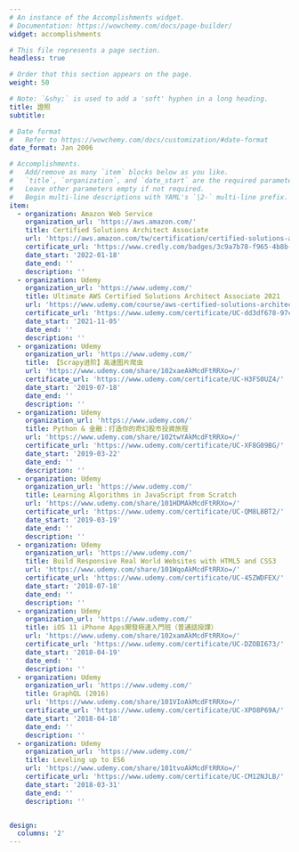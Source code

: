 ```yaml
---
# An instance of the Accomplishments widget.
# Documentation: https://wowchemy.com/docs/page-builder/
widget: accomplishments

# This file represents a page section.
headless: true

# Order that this section appears on the page.
weight: 50

# Note: `&shy;` is used to add a 'soft' hyphen in a long heading.
title: 證照
subtitle:

# Date format
#   Refer to https://wowchemy.com/docs/customization/#date-format
date_format: Jan 2006

# Accomplishments.
#   Add/remove as many `item` blocks below as you like.
#   `title`, `organization`, and `date_start` are the required parameters.
#   Leave other parameters empty if not required.
#   Begin multi-line descriptions with YAML's `|2-` multi-line prefix.
item:
  - organization: Amazon Web Service
    organization_url: 'https://aws.amazon.com/'
    title: Certified Solutions Architect Associate
    url: 'https://aws.amazon.com/tw/certification/certified-solutions-architect-associate/'
    certificate_url: 'https://www.credly.com/badges/3c9a7b78-f965-4b8b-a281-1fd1dafcfc7c/public_url'
    date_start: '2022-01-18'
    date_end: ''
    description: ''
  - organization: Udemy
    organization_url: 'https://www.udemy.com/'
    title: Ultimate AWS Certified Solutions Architect Associate 2021
    url: 'https://www.udemy.com/course/aws-certified-solutions-architect-associate-saa-c02/'
    certificate_url: 'https://www.udemy.com/certificate/UC-dd3df678-97cd-46c7-9d0a-7ee6009d67c0/'
    date_start: '2021-11-05'
    date_end: ''
    description: ''
  - organization: Udemy
    organization_url: 'https://www.udemy.com/'
    title: 【Scrapy进阶】高速图片爬虫
    url: 'https://www.udemy.com/share/102xaeAkMcdFtRRXo=/'
    certificate_url: 'https://www.udemy.com/certificate/UC-H3FS0UZ4/'
    date_start: '2019-07-18'
    date_end: ''
    description: ''
  - organization: Udemy
    organization_url: 'https://www.udemy.com/'
    title: Python & 金融：打造你的奇幻股市投資旅程
    url: 'https://www.udemy.com/share/102twYAkMcdFtRRXo=/'
    certificate_url: 'https://www.udemy.com/certificate/UC-XF8G09BG/'
    date_start: '2019-03-22'
    date_end: ''
    description: ''
  - organization: Udemy
    organization_url: 'https://www.udemy.com/'
    title: Learning Algorithms in JavaScript from Scratch
    url: 'https://www.udemy.com/share/101HDMAkMcdFtRRXo=/'
    certificate_url: 'https://www.udemy.com/certificate/UC-QM8L8BT2/'
    date_start: '2019-03-19'
    date_end: ''
    description: ''
  - organization: Udemy
    organization_url: 'https://www.udemy.com/'
    title: Build Responsive Real World Websites with HTML5 and CSS3
    url: 'https://www.udemy.com/share/101WqoAkMcdFtRRXo=/'
    certificate_url: 'https://www.udemy.com/certificate/UC-45ZWDFEX/'
    date_start: '2018-07-18'
    date_end: ''
    description: ''
  - organization: Udemy
    organization_url: 'https://www.udemy.com/'
    title: iOS 11 iPhone Apps開發極速入門班（普通話授課）
    url: 'https://www.udemy.com/share/102xamAkMcdFtRRXo=/'
    certificate_url: 'https://www.udemy.com/certificate/UC-DZOBI673/'
    date_start: '2018-04-19'
    date_end: ''
    description: ''
  - organization: Udemy
    organization_url: 'https://www.udemy.com/'
    title: GraphQL (2016)
    url: 'https://www.udemy.com/share/101VIoAkMcdFtRRXo=/'
    certificate_url: 'https://www.udemy.com/certificate/UC-XPO8P69A/'
    date_start: '2018-04-18'
    date_end: ''
    description: ''
  - organization: Udemy
    organization_url: 'https://www.udemy.com/'
    title: Leveling up to ES6
    url: 'https://www.udemy.com/share/101tvoAkMcdFtRRXo=/'
    certificate_url: 'https://www.udemy.com/certificate/UC-CM12NJLB/'
    date_start: '2018-03-31'
    date_end: ''
    description: ''


design:
  columns: '2' 
---
```

